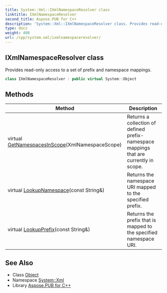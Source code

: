 ```yaml
---
title: System::Xml::IXmlNamespaceResolver class
linktitle: IXmlNamespaceResolver
second_title: Aspose.PUB for C++
description: 'System::Xml::IXmlNamespaceResolver class. Provides read-only access to a set of prefix and namespace mappings in C++.'
type: docs
weight: 400
url: /cpp/system.xml/ixmlnamespaceresolver/
---
```

## IXmlNamespaceResolver class


Provides read-only access to a set of prefix and namespace mappings.

```cpp
class IXmlNamespaceResolver : public virtual System::Object
```

## Methods

| Method | Description |
| --- | --- |
| virtual [GetNamespacesInScope](./getnamespacesinscope/)(XmlNamespaceScope) | Returns a collection of defined prefix-namespace mappings that are currently in scope. |
| virtual [LookupNamespace](./lookupnamespace/)(const String\&) | Returns the namespace URI mapped to the specified prefix. |
| virtual [LookupPrefix](./lookupprefix/)(const String\&) | Returns the prefix that is mapped to the specified namespace URI. |
## See Also

* Class [Object](../../system/object/)
* Namespace [System::Xml](../)
* Library [Aspose.PUB for C++](../../)
